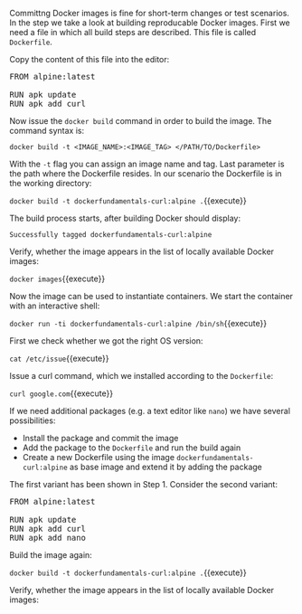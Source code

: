 Committng Docker images is fine for short-term changes or test scenarios. In the step we take a look at building reproducable Docker images. First we need a file in which all build steps are described. This file is called `Dockerfile`.

Copy the content of this file into the editor:

<pre class="file" data-filename="Dockerfile" data-target="replace">FROM alpine:latest
                                                                   
RUN apk update
RUN apk add curl
</pre>

Now issue the `docker build` command in order to build the image. The command syntax is:

`docker build -t <IMAGE_NAME>:<IMAGE_TAG> </PATH/TO/Dockerfile>`

With the `-t` flag you can assign an image name and tag. Last parameter is the path where the Dockerfile resides. In our scenario the Dockerfile is in the working directory:

`docker build -t dockerfundamentals-curl:alpine .`{{execute}}

The build process starts, after building Docker should display:

`Successfully tagged dockerfundamentals-curl:alpine`

Verify, whether the image appears in the list of locally available Docker images:

`docker images`{{execute}}

Now the image can be used to instantiate containers. We start the container with an interactive shell:

`docker run -ti dockerfundamentals-curl:alpine /bin/sh`{{execute}}

First we check whether we got the right OS version:

`cat /etc/issue`{{execute}}

Issue a curl command, which we installed according to the `Dockerfile`:

`curl google.com`{{execute}}

If we need additional packages (e.g. a text editor like `nano`) we have several possibilities:
* Install the package and commit the image
* Add the package to the `Dockerfile` and run the build again
* Create a new Dockerfile using the image `dockerfundamentals-curl:alpine` as base image and extend it by adding the package

The first variant has been shown in Step 1. Consider the second variant:

<pre class="file" data-filename="Dockerfile" data-target="replace">FROM alpine:latest
                                                                   
RUN apk update
RUN apk add curl
RUN apk add nano
</pre>

Build the image again:

`docker build -t dockerfundamentals-curl:alpine .`{{execute}}

Verify, whether the image appears in the list of locally available Docker images:
